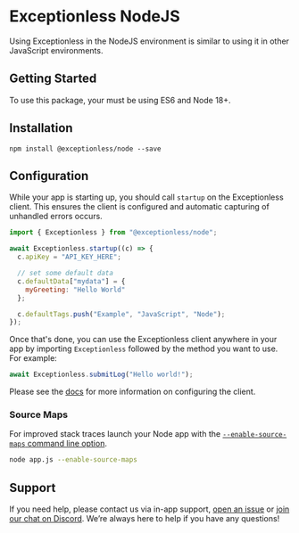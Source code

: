 # Exceptionless NodeJS

Using Exceptionless in the NodeJS environment is similar to using it in other
JavaScript environments.

## Getting Started

To use this package, your must be using ES6 and Node 18+.

## Installation

`npm install @exceptionless/node --save`

## Configuration

While your app is starting up, you should call `startup` on the Exceptionless
client. This ensures the client is configured and automatic capturing of
unhandled errors occurs.

```js
import { Exceptionless } from "@exceptionless/node";

await Exceptionless.startup((c) => {
  c.apiKey = "API_KEY_HERE";

  // set some default data
  c.defaultData["mydata"] = {
    myGreeting: "Hello World"
  };

  c.defaultTags.push("Example", "JavaScript", "Node");
});
```

Once that's done, you can use the Exceptionless client anywhere in your app by
importing `Exceptionless` followed by the method you want to use. For example:

```js
await Exceptionless.submitLog("Hello world!");
```

Please see the [docs](https://exceptionless.com/docs/clients/javascript/) for
more information on configuring the client.

### Source Maps

For improved stack traces launch your Node app with the
[`--enable-source-maps` command line option](https://nodejs.org/docs/latest-v18.x/api/cli.html#--enable-source-maps).

```sh
node app.js --enable-source-maps
```

## Support

If you need help, please contact us via in-app support,
[open an issue](https://github.com/exceptionless/Exceptionless.JavaScript/issues/new)
or [join our chat on Discord](https://discord.gg/6HxgFCx). We’re always here to
help if you have any questions!
